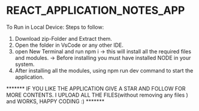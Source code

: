 # REACT_APPLICATION_NOTES_APP 

To Run in Local Device:
Steps to follow:
1. Download zip-Folder and Extract them.
2. Open the folder in VsCode or any other IDE.
3. open New Terminal and run npm i
			-> this will install all the required files and modules.
   		-> Before installing you must have installed NODE in your system.
4. After installing all the modules, using npm run dev command to start the application.


******* IF YOU LIKE THE APPLICATION GIVE A STAR AND FOLLOW FOR MORE CONTENTS. I UPLOAD ALL THE FILES(without removing any files ) and WORKS, HAPPY CODING :) *******
